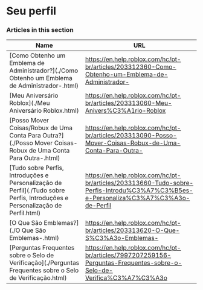 # Seu perfil  
### Articles in this section
Name|URL
-|-
[Como Obtenho um Emblema de Administrador?](./Como Obtenho um Emblema de Administrador-.html) |https://en.help.roblox.com/hc/pt-br/articles/203312360-Como-Obtenho-um-Emblema-de-Administrador-
[Meu Aniversário Roblox](./Meu Aniversário Roblox.html) |https://en.help.roblox.com/hc/pt-br/articles/203313060-Meu-Anivers%C3%A1rio-Roblox
[Posso Mover Coisas/Robux de Uma Conta Para Outra?](./Posso Mover Coisas-Robux de Uma Conta Para Outra-.html) |https://en.help.roblox.com/hc/pt-br/articles/203313090-Posso-Mover-Coisas-Robux-de-Uma-Conta-Para-Outra-
[Tudo sobre Perfis, Introduções e Personalização de Perfil](./Tudo sobre Perfis, Introduções e Personalização de Perfil.html) |https://en.help.roblox.com/hc/pt-br/articles/203313660-Tudo-sobre-Perfis-Introdu%C3%A7%C3%B5es-e-Personaliza%C3%A7%C3%A3o-de-Perfil
[O Que São Emblemas?](./O Que São Emblemas-.html) |https://en.help.roblox.com/hc/pt-br/articles/203313620-O-Que-S%C3%A3o-Emblemas-
[Perguntas Frequentes sobre o Selo de Verificação](./Perguntas Frequentes sobre o Selo de Verificação.html) |https://en.help.roblox.com/hc/pt-br/articles/7997207259156-Perguntas-Frequentes-sobre-o-Selo-de-Verifica%C3%A7%C3%A3o
